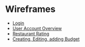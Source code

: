 # Wireframes

* [Login](Login/LoginWireframe.md)
* [User Account Overview](UserAccountOverview/)
* [Restaurant Rating](RestaurantRating/Restaurantrates.md)
* [Creating, Editing, adding Budget](Creating,Editing,addingBudget/CreatingandEditingtrips.md)

